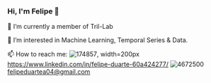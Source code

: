 
### Hi, I'm Felipe 👋

<!--
**felipeduartea/felipeduartea**
...-->   
🔭 I’m currently a member of Tril-Lab

🌱 I’m interested in Machine Learning, Temporal Series & Data.

📫 How to reach me: 
![174857](https://github.com/felipeduartea/felipeduartea/assets/111541017/97a57411-4e9c-4bc4-9406-763b2ffc05e7), width=200px https://www.linkedin.com/in/felipe-duarte-60a424277/ 
![4672500](https://github.com/felipeduartea/felipeduartea/assets/111541017/51b0861c-a6a2-4a35-8ffa-bd2f7aa5beb2) felipeduartea04@gmail.com
